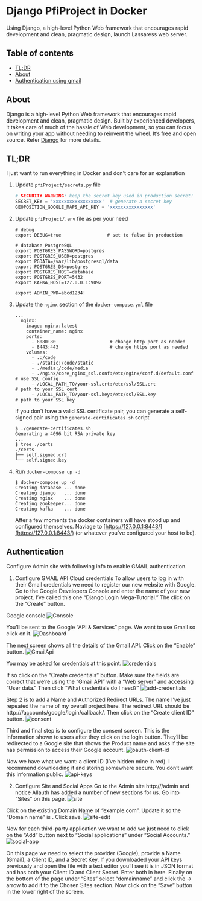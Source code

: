 # Django PfiProject in Docker

Using Django, a high-level Python Web framework that encourages rapid development and clean, pragmatic design, launch Lassaress web server.

## Table of contents

 - [TL;DR](#tldr)
 - [About](#about)
 - [Authentication using gmail](#auth)

## <a name="about"></a>About
Django is a high-level Python Web framework that encourages rapid development and clean, pragmatic design. Built by experienced developers, it takes care of much of the hassle of Web development, so you can focus on writing your app without needing to reinvent the wheel. It’s free and open source. Refer [Django](https://www.djangoproject.com/) for more details.

## <a name="tldr"></a>TL;DR
 I just want to run everything in Docker and don't care for an explanation

 1. Update `pfiProject/secrets.py` file 

     ```python
     # SECURITY WARNING: keep the secret key used in production secret!
     SECRET_KEY = 'xxxxxxxxxxxxxxxxxx'  # generate a secret key
     GEOPOSITION_GOOGLE_MAPS_API_KEY = 'xxxxxxxxxxxxxxxx'
     ```

 2. Update `pfiProject/.env` file as per your need 

     ```
     # debug
     export DEBUG=true                 # set to false in production

     # database PostgreSQL
     export POSTGRES_PASSWORD=postgres
     export POSTGRES_USER=postgres
     export PGDATA=/var/lib/postgresql/data
     export POSTGRES_DB=postgres
     export POSTGRES_HOST=database
     export POSTGRES_PORT=5432
     export KAFKA_HOST=127.0.0.1:9092

     export ADMIN_PWD=abcd1234!
     ```
 3. Update the `nginx` section of the `docker-compose.yml` file

     ```
     ...
       nginx:
         image: nginx:latest
         container_name: nginx
         ports:
           - 8080:80                    # change http port as needed
           - 8443:443                   # change https port as needed
         volumes:
           - .:/code
           - ./static:/code/static
           - ./media:/code/media
           - ./nginx/core_nginx_ssl.conf:/etc/nginx/conf.d/default.conf # use SSL config
           - /LOCAL_PATH_TO/your-ssl.crt:/etc/ssl/SSL.crt               # path to your SSL cert
           - /LOCAL_PATH_TO/your-ssl.key:/etc/ssl/SSL.key               # path to your SSL key
     ```
     If you don't have a valid SSL certificate pair, you can generate a self-signed pair using the `generate-certificates.sh` script

     ```console
     $ ./generate-certificates.sh
     Generating a 4096 bit RSA private key
     ...
     $ tree ./certs
     ./certs
     ├── self.signed.crt
     └── self.signed.key
     ```
 4. Run `docker-compose up -d`

     ```console
     $ docker-compose up -d
     Creating database ... done
     Creating django   ... done
     Creating nginx    ... done
     Creating zookeeper... done
     Creating kafka    ... done
     ```
    After a few moments the docker containers will have stood up and configured themselves.
 Naviage to [https://127.0.0.1:8443/](https://127.0.0.1:8443/) (or whatever you've configured your host to be).
 
## <a name="auth"></a>Authentication
Configure Admin site with following info to enable GMAIL authentication.

1. Configure GMAIL API Cloud credentials
To allow users to log in with their Gmail credentials we need to register our new website with Google. Go to the Google Developers Console and enter the name of your new project. I’ve called this one “Django Login Mega-Tutorial.” The click on the “Create” button.

Google console
![Console](../../master/images/google-console.png)

You’ll be sent to the Google “API & Services” page. We want to use Gmail so click on it.
![Dashboard](../../master/images/google-dashboard.png)

The next screen shows all the details of the Gmail API. Click on the “Enable” button.
![GmailApi](../../master/images/gmail-api.png)

You may be asked for credentials at this point.
![credentials](../../master/images/credentials.png)

If so click on the “Create credentials” button. Make sure the fields are correct that we’re using the “Gmail API” with a “Web server” and accessing “User data.” Then click “What credentials do I need?”
![add-credentials](../../master/images/add-credentials.png)

Step 2 is to add a Name and Authorized Redirect URLs. The name I’ve just repeated the name of my overall project here. The redirect URL should be http://<domainname>/accounts/google/login/callback/. Then click on the “Create client ID” button.
  ![consent](../master/images/consent.png)  
  
Third and final step is to configure the consent screen. This is the information shown to users after they click on the login button. They’ll be redirected to a Google site that shows the Product name and asks if the site has permission to access their Google account.
![oauth-client-id](../../master/images/oauth-client-id.png)  

Now we have what we want: a client ID (I’ve hidden mine in red). I recommend downloading it and storing somewhere secure. You don’t want this information public.
![api-keys](../../master/images/api-keys.png) 
  
2. Configure Site and Social Apps
  Go to the Admin site http://<domainname>/admin and notice Allauth has added a number of new sections for us.
  Go into “Sites” on this page.
  ![site](../../master/images/site.png) 
  
  Click on the existing Domain Name of “example.com”. Update it so the “Domain name” is <domainname>.
  Click save.
  ![site-edit](../../master/images/site-edit.png) 
  
  Now for each third-party application we want to add we just need to click on the “Add” button next to “Social applications” under “Social Accounts.”
  ![social-app](../../master/images/social-app.png) 
   
On this page we need to select the provider (Google), provide a Name (Gmail), a Client ID, and a Secret Key. If you downloaded your API keys previously and open the file with a text editor you’ll see it is in JSON format and has both your Client ID and Client Secret. Enter both in here. Finally on the bottom of the page under “Sites” select “domainname” and click the -> arrow to add it to the Chosen Sites section. Now click on the “Save” button in the lower right of the screen.
